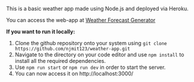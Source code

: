 


This is a basic weather app made using Node.js and deployed via Heroku. 

You can access the web-app at [Weather Forecast Generator](https://weather-app-nilesh.herokuapp.com/)

**If you want to run it locally:**
1. Clone the github repository onto your system using `git clone https://github.com/njmit123/weather-app.git` 
2. Navigate to the directory on your code editor and use `npm install` to install all the required dependencies.
3. Use `npm run start` or `npm run dev` in order to start the server.
4. You can now access it on http://localhost:3000/
